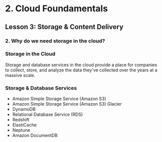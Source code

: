# 2. Cloud Foundamentals 

## Lesson 3: Storage & Content Delivery 


### 2. Why do we need storage in the cloud?

### Storage in the Cloud
Storage and database services in the cloud provide a place for companies to collect, store, and analyze the data they've collected over the years at a massive scale.

### Storage & Database Services
* Amazon Simple Storage Service (Amazon S3)
* Amazon Simple Storage Service (Amazon S3) Glacier
* DynamoDB
* Relational Database Service (RDS)
* Redshift
* ElastiCache
* Neptune
* Amazon DocumentDB